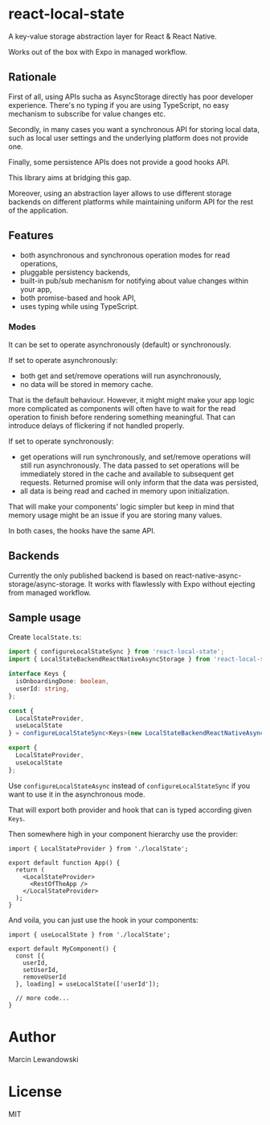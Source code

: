 # react-local-state

A key-value storage abstraction layer for React & React Native. 

Works out of the box with Expo in managed workflow.

## Rationale

First of all, using APIs sucha as AsyncStorage directly has poor
developer experience. There's no typing if you are using TypeScript,
no easy mechanism to subscribe for value changes etc.

Secondly, in many cases you want a synchronous API for storing local
data, such as local user settings and the underlying platform does
not provide one.

Finally, some persistence APIs does not provide a good hooks API.

This library aims at bridging this gap.

Moreover, using an abstraction layer allows to use different storage 
backends on different platforms while maintaining uniform API for the 
rest of  the application.

## Features

* both asynchronous and synchronous operation modes for read operations,
* pluggable persistency backends,
* built-in pub/sub mechanism for notifying about value changes within 
  your app,
* both promise-based and hook API,
* uses typing while using TypeScript.

### Modes

It can be set to operate asynchronously (default) or synchronously.

If set to operate asynchronously:
- both get and set/remove operations will run asynchronously,
- no data will be stored in memory cache.

That is the default behaviour. However, it might might make your app
logic more complicated as components will often have to wait for the 
read operation to finish before rendering something meaningful. That
can introduce delays of flickering if not handled properly.

If set to operate synchronously:
- get operations will run synchronously, and set/remove operations
  will still run asynchronously. The data passed to set operations 
  will be immediately stored in the cache and available to subsequent
  get requests. Returned promise will only inform that the data was 
  persisted,
- all data is being read and cached in memory upon initialization.

That will make your components' logic simpler but keep in mind that 
memory usage might be an issue if you are storing many values.

In both cases, the hooks have the same API.

## Backends

Currently the only published backend is based on 
react-native-async-storage/async-storage. It works with flawlessly 
with Expo without ejecting from managed workflow.


## Sample usage

Create `localState.ts`:

```ts
import { configureLocalStateSync } from 'react-local-state';
import { LocalStateBackendReactNativeAsyncStorage } from 'react-local-state-backend-rn-async';

interface Keys {
  isOnboardingDone: boolean,
  userId: string,
};

const {
  LocalStateProvider,
  useLocalState
} = configureLocalStateSync<Keys>(new LocalStateBackendReactNativeAsyncStorage());

export {
  LocalStateProvider,
  useLocalState
};
```

Use `configureLocalStateAsync` instead of `configureLocalStateSync` if 
you want to use it in the asynchronous mode.

That will export both provider and hook that can is typed according
given `Keys`. 

Then somewhere high in your component hierarchy use the provider:

```tsx
import { LocalStateProvider } from './localState';

export default function App() {
  return (
    <LocalStateProvider>
      <RestOfTheApp />
    </LocalStateProvider>
  );
}
```

And voila, you can just use the hook in your components:

```tsx
import { useLocalState } from './localState';

export default MyComponent() {
  const [{
    userId, 
    setUserId, 
    removeUserId
  }, loading] = useLocalState(['userId']);

  // more code...
}
```

# Author

Marcin Lewandowski

# License

MIT